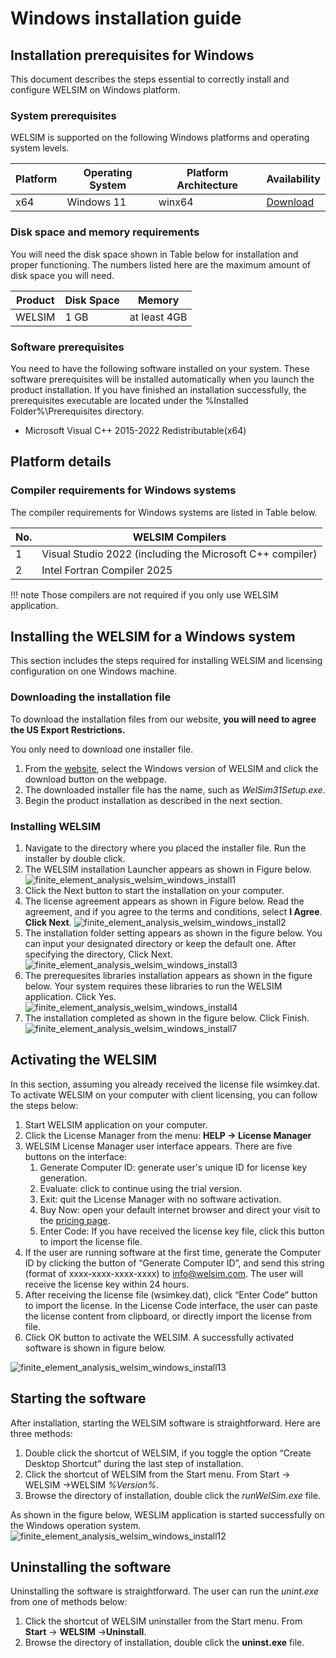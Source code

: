 # Windows installation guide

## Installation prerequisites for Windows
This document describes the steps essential to correctly install and configure WELSIM on Windows platform. 

### System prerequisites 
WELSIM is supported on the following Windows platforms and operating system levels.

| Platform | Operating System | Platform Architecture | Availability |
| -------- | ---------------- | --------------------- | ------------ |
| x64 | Windows 11 | winx64 | [Download][1] |

### Disk space and memory requirements
You will need the disk space shown in Table below for installation and proper functioning. The numbers listed here are the maximum amount of disk space you will need. 

| Product | Disk Space | Memory |
| ------- | ---------- | ------ |
| WELSIM | 1 GB | at least 4GB |

### Software prerequisites
You need to have the following software installed on your system. These software prerequisites will be installed automatically when you launch the product installation. If you have finished an installation successfully, the prerequisites executable are located under the %Installed Folder%\Prerequisites directory.

* Microsoft Visual C++ 2015-2022 Redistributable(x64)


<!-- ### Digital signatures
WELSIM installer and executable files are signed with digital certificates. The signer name is: WelSimulation LLC. -->


## Platform details
### Compiler requirements for Windows systems
The compiler requirements for Windows systems are listed in Table below.

| No. | WELSIM Compilers |
| --- | ---------------- |
| 1 | Visual Studio 2022 (including the Microsoft C++ compiler) |
| 2 | Intel Fortran Compiler 2025 |

!!! note 
    Those compilers are not required if you only use WELSIM application.

## Installing the WELSIM for a Windows system
This section includes the steps required for installing WELSIM and licensing configuration on one Windows machine.

### Downloading the installation file
To download the installation files from our website, **you will need to agree the US Export Restrictions.**

You only need to download one installer file.

1. From the [website][1], select the Windows version of WELSIM and click the download button on the webpage.
2. The downloaded installer file has the name, such as *WelSim31Setup.exe*.
3. Begin the product installation as described in the next section.

### Installing WELSIM

1. Navigate to the directory where you placed the installer file. Run the installer by double click.
2. The WELSIM installation Launcher appears as shown in Figure below.
![finite_element_analysis_welsim_windows_install1](../img/12_install_win/install_win_01.PNG "WELSIM Installation Launcher.")
3. Click the Next button to start the installation on your computer.
4. The license agreement appears as shown in Figure below. Read the agreement, and if you agree to the terms and conditions, select **I Agree**. **Click Next**. 
![finite_element_analysis_welsim_windows_install2](../img/12_install_win/install_win_02.PNG "WELSIM License Agreement during Installation.")
5. The installation folder setting appears as shown in the figure below. You can input your designated directory or keep the default one. After specifying the directory, Click Next.
![finite_element_analysis_welsim_windows_install3](../img/12_install_win/install_win_03.PNG "WELSIM Installation Folder.")
6. The prerequesites libraries installation appears as shown in the figure below. Your system requires these libraries to run the WELSIM application. Click Yes.
![finite_element_analysis_welsim_windows_install4](../img/12_install_win/install_win_04.PNG "WELSIM Prerequesites Installation.")
7. The installation completed as shown in the figure below. Click Finish. 
![finite_element_analysis_welsim_windows_install7](../img/12_install_win/install_win_07.PNG "WELSIM Installation Completed.")


## Activating the WELSIM
In this section, assuming you already received the license file wsimkey.dat. To activate WELSIM on your computer with client licensing, you can follow the steps below:

1. Start WELSIM application on your computer. 
2. Click the License Manager from the menu: **HELP -> License Manager**
3. WELSIM License Manager user interface appears. There are five buttons on the interface:
    1. Generate Computer ID: generate user's unique ID for license key generation. 
    2. Evaluate: click to continue using the trial version.
    3. Exit: quit the License Manager with no software activation.
    4. Buy Now: open your default internet browser and direct your visit to the [pricing page][2].
    5. Enter Code: If you have received the license key file, click this button to import the license file.
4. If the user are running software at the first time, generate the Computer ID by clicking the button of “Generate Computer ID”, and send this string (format of xxxx-xxxx-xxxx-xxxx) to info@welsim.com. The user will receive the license key within 24 hours.
5. After receiving the license file (wsimkey.dat), click “Enter Code” button to import the license. In the License Code interface, the user can paste the license content from clipboard, or directly import the license from file. 
6. Click OK button to activate the WELSIM. A successfully activated software is shown in figure below.

![finite_element_analysis_welsim_windows_install13](../img/12_install_win/install_win_13.PNG "WELSIM software is successfully activated.")


## Starting the software
After installation, starting the WELSIM software is straightforward. Here are three methods:

1. Double click the shortcut of WELSIM, if you toggle the option “Create Desktop Shortcut” during the last step of installation.
2. Click the shortcut of WELSIM from the Start menu. From Start -> WELSIM ->WELSIM *%Version%*.
3. Browse the directory of installation, double click the *runWelSim.exe* file.

As shown in the figure below, WESLIM application is started successfully on the Windows operation system.
![finite_element_analysis_welsim_windows_install12](../img/12_install_win/install_win_12.PNG "WELSIM user interface on Windows 10, 64-bit.")


## Uninstalling the software
Uninstalling the software is straightforward. The user can run the *unint.exe* from one of methods below:

1. Click the shortcut of WELSIM uninstaller from the Start menu. From **Start** -> **WELSIM** ->**Uninstall**.
2. Browse the directory of installation, double click the **uninst.exe** file.
<!-- 3. Unstall the WELSIM application from the system **Control Panel**. -->



[1]: https://welsim.com/download
[2]: https://welsim.com/pricing